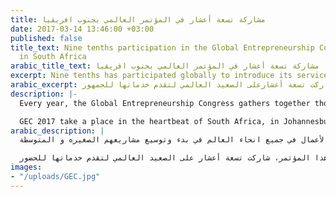 ```yaml
---
title: مشاركة تسعة أعشار في المؤتمر العالمي بجنوب افريقيا
date: 2017-03-14 13:46:00 +03:00
published: false
title_text: Nine tenths participation in the Global Entrepreneurship Congress (GEC)
  in South Africa
arabic_title_text: مشاركة تسعة أعشار في المؤتمر العالمي بجنوب افريقيا
excerpt: Nine tenths has participated globally to introduce its services for the public.
arabic_excerpt: شاركت تسعة أعشارعلى الصعيد العالمي لتقدم خدماتها للجمهور
description: |-
  Every year, the Global Entrepreneurship Congress gathers together thousands of entrepreneurs, investors, researchers, policymakers and other startup champions from more than 160 countries to identify new ways of helping founders start and scale new ventures around the world. At the week-long GEC, delegates make connections, gain insights, learn about new research, and leave ready to renew their programs, policy ideas or firm founder skills.

  GEC 2017 take a place in the heartbeat of South Africa, in Johannesburg. Through out this congress, Nine tenths has participated globally to introduce its services for the public.
arabic_description: |
  سنوياً يعقد المؤتمر العالمي لريادة الأعمال. حيث يجمع الآلاف من رجال الأعمال والمستثمرين و المهتمين في مجال ريادة الأعمال من أكثر من 160 بلداً. يهدف المؤتمر مساعدة رواد الأعمال في جميع انحاء العالم في بدء وتوسيع مشاريعهم الصغيره و المتوسطة.

  اقيم المؤتمر العالمي لريادة الأعمال لسنة 2017 في جنوب أفريقيا - جوهانسبرغ. ومن خلال هذا المؤتمر، شاركت تسعة أعشار على الصعيد العالمي لتقدم خدماتها للحضور.
images:
- "/uploads/GEC.jpg"
---
```


